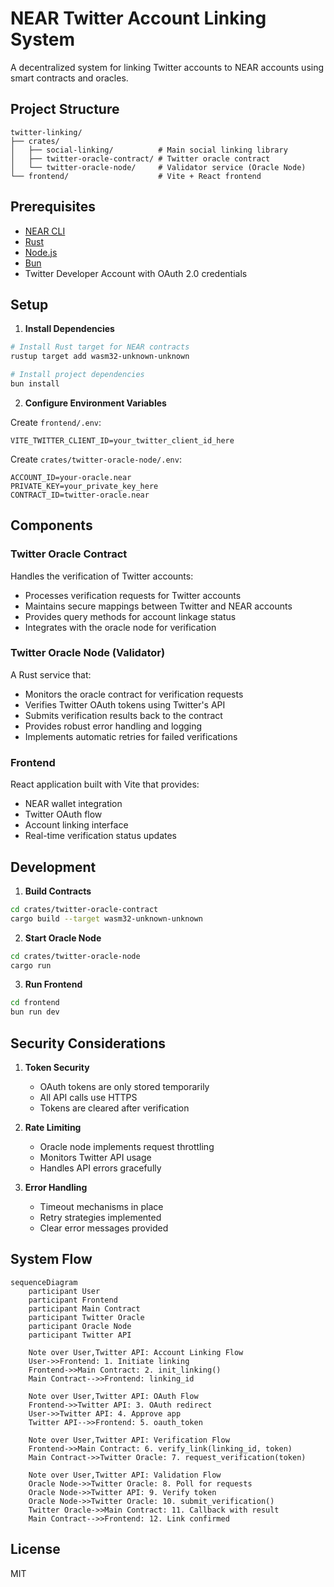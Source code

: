 # NEAR Twitter Account Linking System

A decentralized system for linking Twitter accounts to NEAR accounts using smart contracts and oracles.

## Project Structure

```
twitter-linking/
├── crates/
│   ├── social-linking/          # Main social linking library
│   ├── twitter-oracle-contract/ # Twitter oracle contract
│   └── twitter-oracle-node/     # Validator service (Oracle Node)
└── frontend/                    # Vite + React frontend
```

## Prerequisites

- [NEAR CLI](https://docs.near.org/tools/near-cli#setup)
- [Rust](https://rustup.rs/)
- [Node.js](https://nodejs.org/)
- [Bun](https://bun.sh/)
- Twitter Developer Account with OAuth 2.0 credentials

## Setup

1. **Install Dependencies**

```bash
# Install Rust target for NEAR contracts
rustup target add wasm32-unknown-unknown

# Install project dependencies
bun install
```

2. **Configure Environment Variables**

Create `frontend/.env`:

```env
VITE_TWITTER_CLIENT_ID=your_twitter_client_id_here
```

Create `crates/twitter-oracle-node/.env`:

```env
ACCOUNT_ID=your-oracle.near
PRIVATE_KEY=your_private_key_here
CONTRACT_ID=twitter-oracle.near
```

## Components

### Twitter Oracle Contract

Handles the verification of Twitter accounts:

- Processes verification requests for Twitter accounts
- Maintains secure mappings between Twitter and NEAR accounts
- Provides query methods for account linkage status
- Integrates with the oracle node for verification

### Twitter Oracle Node (Validator)

A Rust service that:

- Monitors the oracle contract for verification requests
- Verifies Twitter OAuth tokens using Twitter's API
- Submits verification results back to the contract
- Provides robust error handling and logging
- Implements automatic retries for failed verifications

### Frontend

React application built with Vite that provides:

- NEAR wallet integration
- Twitter OAuth flow
- Account linking interface
- Real-time verification status updates

## Development

1. **Build Contracts**

```bash
cd crates/twitter-oracle-contract
cargo build --target wasm32-unknown-unknown
```

2. **Start Oracle Node**

```bash
cd crates/twitter-oracle-node
cargo run
```

3. **Run Frontend**

```bash
cd frontend
bun run dev
```

## Security Considerations

1. **Token Security**
   - OAuth tokens are only stored temporarily
   - All API calls use HTTPS
   - Tokens are cleared after verification

2. **Rate Limiting**
   - Oracle node implements request throttling
   - Monitors Twitter API usage
   - Handles API errors gracefully

3. **Error Handling**
   - Timeout mechanisms in place
   - Retry strategies implemented
   - Clear error messages provided

## System Flow

```mermaid
sequenceDiagram
    participant User
    participant Frontend
    participant Main Contract
    participant Twitter Oracle
    participant Oracle Node
    participant Twitter API

    Note over User,Twitter API: Account Linking Flow
    User->>Frontend: 1. Initiate linking
    Frontend->>Main Contract: 2. init_linking()
    Main Contract-->>Frontend: linking_id
    
    Note over User,Twitter API: OAuth Flow
    Frontend->>Twitter API: 3. OAuth redirect
    User->>Twitter API: 4. Approve app
    Twitter API-->>Frontend: 5. oauth_token
    
    Note over User,Twitter API: Verification Flow
    Frontend->>Main Contract: 6. verify_link(linking_id, token)
    Main Contract->>Twitter Oracle: 7. request_verification(token)
    
    Note over User,Twitter API: Validation Flow
    Oracle Node->>Twitter Oracle: 8. Poll for requests
    Oracle Node->>Twitter API: 9. Verify token
    Oracle Node->>Twitter Oracle: 10. submit_verification()
    Twitter Oracle->>Main Contract: 11. Callback with result
    Main Contract-->>Frontend: 12. Link confirmed
```

## License

MIT
